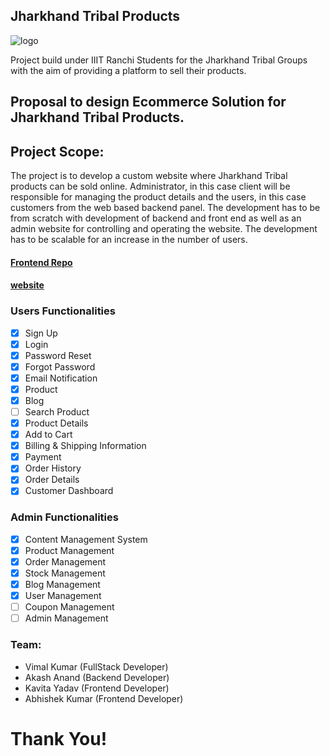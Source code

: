 ## Jharkhand Tribal Products

![logo](https://raw.githubusercontent.com/vimal-verma/Jharkhand-Tribal-Products-frontend/master/src/assets/logo2.png?token=ALCVPNBN6QOAQ5E6RRIHN7TBP3EYW)

Project build under IIIT Ranchi Students for the Jharkhand Tribal Groups with the aim of providing a platform to sell their products.

## Proposal to design Ecommerce Solution for Jharkhand Tribal Products.

## Project Scope: 
The project is to develop a custom website where Jharkhand Tribal products can be sold online. Administrator, in this case client will be responsible for managing the product details and the users, in this case customers from the web based backend panel. The development has to be from scratch with development of backend and front end as well as an admin website for controlling and operating the website. The development has to be scalable for an increase in the number of users.

#### [Frontend Repo](https://github.com/vimal-verma/Jharkhand-Tribal-Products-frontend)

#### [website](https://jharkhand.vimalverma.in/)

### Users Functionalities

- [x] Sign Up
- [x] Login
- [x] Password Reset
- [x] Forgot Password
- [x] Email Notification
- [x] Product
- [x] Blog
- [ ] Search Product
- [x] Product Details
- [x] Add to Cart
- [x] Billing & Shipping Information
- [x] Payment
- [x] Order History
- [x] Order Details
- [x] Customer Dashboard

### Admin Functionalities

- [x] Content Management System
- [x] Product Management
- [x] Order Management
- [x] Stock Management
- [x] Blog Management
- [x] User Management
- [ ] Coupon Management
- [ ] Admin Management

### Team:

- Vimal Kumar (FullStack Developer)
- Akash Anand (Backend Developer)
- Kavita Yadav (Frontend Developer)
- Abhishek Kumar (Frontend Developer)

# Thank You!

